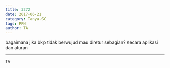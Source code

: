 ```yaml
---
title: 3272
date: 2017-06-21
category: Tanya-SC
tags: PPN
author: TA
---
```


bagaimana jika bkp tidak berwujud mau diretur sebagian? secara aplikasi dan aturan

---



`TA`
